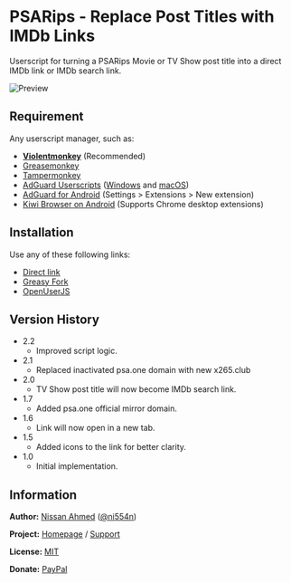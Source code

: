 # PSARips - Replace Post Titles with IMDb Links

Userscript for turning a PSARips Movie or TV Show post title into a direct IMDb link or IMDb search link.

![Preview](https://github.com/ni554n/userscripts/raw/master/.images/psarips-replace-post-titles-with-imdb-links.png)

## Requirement

Any userscript manager, such as:

- [**Violentmonkey**](https://violentmonkey.github.io/get-it/) (Recommended)
- [Greasemonkey](https://addons.mozilla.org/en-US/firefox/addon/greasemonkey/)
- [Tampermonkey](https://www.tampermonkey.net/)
- [AdGuard Userscripts](https://kb.adguard.com/en/general/userscripts) ([Windows](https://kb.adguard.com/en/windows/features/extensions) and [macOS](https://kb.adguard.com/en/macos/features/extensions))
- [AdGuard for Android](https://adguard.com/en/adguard-android/overview.html) (Settings > Extensions > New extension)
- [Kiwi Browser on Android](https://play.google.com/store/apps/details?id=com.kiwibrowser.browser) (Supports Chrome desktop extensions)

## Installation

Use any of these following links:

- [Direct link](https://github.com/ni554n/userscripts/raw/master/psarips/replace-post-titles-with-imdb-links/script.user.js)
- [Greasy Fork](https://greasyfork.org/en/scripts/398896-psarips-replace-post-titles-with-imdb-links)
- [OpenUserJS](https://openuserjs.org/scripts/ni554n/PSARips_Replace_Movie_Post_Title_with_IMDb_Link)

## Version History

- 2.2
  - Improved script logic.
- 2.1
  - Replaced inactivated psa.one domain with new x265.club
- 2.0
  - TV Show post title will now become IMDb search link.
- 1.7
  - Added psa.one official mirror domain.
- 1.6
  - Link will now open in a new tab.
- 1.5
  - Added icons to the link for better clarity.
- 1.0
  - Initial implementation.

## Information

**Author:** [Nissan Ahmed](https://ni554n.github.io) ([@ni554n](https://twitter.com/ni554n))

**Project:** [Homepage](https://github.com/ni554n/userscripts/) / [Support](https://github.com/ni554n/userscripts/issues)

**License:** [MIT](https://github.com/ni554n/userscripts/blob/master/LICENSE)

**Donate:** [PayPal](https://paypal.me/ni554n)
